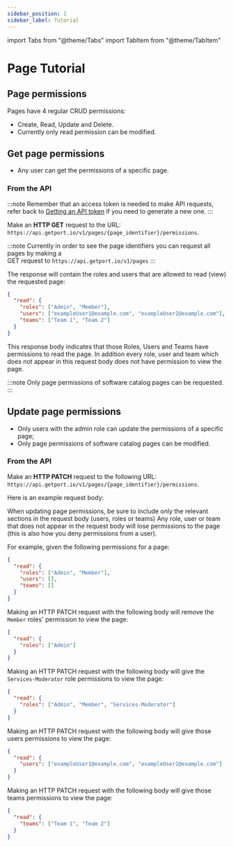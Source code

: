 ```yaml
---
sidebar_position: 1
sidebar_label: Tutorial
---
```


import Tabs from "@theme/Tabs"
import TabItem from "@theme/TabItem"

# Page Tutorial

## Page permissions

Pages have 4 regular CRUD permissions:

- Create, Read, Update and Delete.
- Currently only read permission can be modified.

## Get page permissions

- Any user can get the permissions of a specific page.

### From the API

:::note
Remember that an access token is needed to make API requests, refer back to [Getting an API token](../blueprint/tutorial.md#getting-an-api-token) if you need to generate a new one.
:::

Make an **HTTP GET** request to the URL: `https://api.getport.io/v1/pages/{page_identifier}/permissions`.

:::note
Currently in order to see the page identifiers you can request all pages by making a  
GET request to `https://api.getport.io/v1/pages`
:::

The response will contain the roles and users that are allowed to read (view) the requested page:

```json showLineNumbers
{
  "read": {
    "roles": ["Admin", "Member"],
    "users": ["exampleUser1@example.com", "exampleUser2@example.com"],
    "teams": ["Team 1", "Team 2"]
  }
}
```

This response body indicates that those Roles, Users and Teams have permissions to read the page.
In addition every role, user and team which does not appear in this request body does not have permission to view the page.

:::note
Only page permissions of software catalog pages can be requested.
:::

## Update page permissions

- Only users with the admin role can update the permissions of a specific page;
- Only page permissions of software catalog pages can be modified.

### From the API

Make an **HTTP PATCH** request to the following URL: `https://api.getport.io/v1/pages/{page_identifier}/permissions`.

Here is an example request body:

When updating page permissions, be sure to include only the relevant sections in the request body (users, roles or teams)
Any role, user or team that does not appear in the request body will lose permissions to the page (this is also how you deny permissions from a user).

For example, given the following permissions for a page:

```json showLineNumbers
{
  "read": {
    "roles": ["Admin", "Member"],
    "users": [],
    "teams": []
  }
}
```

Making an HTTP PATCH request with the following body will remove the `Member` roles' permission to view the page:

```json showLineNumbers
{
  "read": {
    "roles": ["Admin"]
  }
}
```

Making an HTTP PATCH request with the following body will give the `Services-Moderator` role permissions to view the page:

```json showLineNumbers
{
  "read": {
    "roles": ["Admin", "Member", "Services-Moderator"]
  }
}
```

Making an HTTP PATCH request with the following body will give those users permissions to view the page:

```json showLineNumbers
{
  "read": {
    "users": ["exampleUser1@example.com", "exampleUser2@example.com"]
  }
}
```

Making an HTTP PATCH request with the following body will give those teams permissions to view the page:

```json showLineNumbers
{
  "read": {
    "teams": ["Team 1", "Team 2"]
  }
}
```
